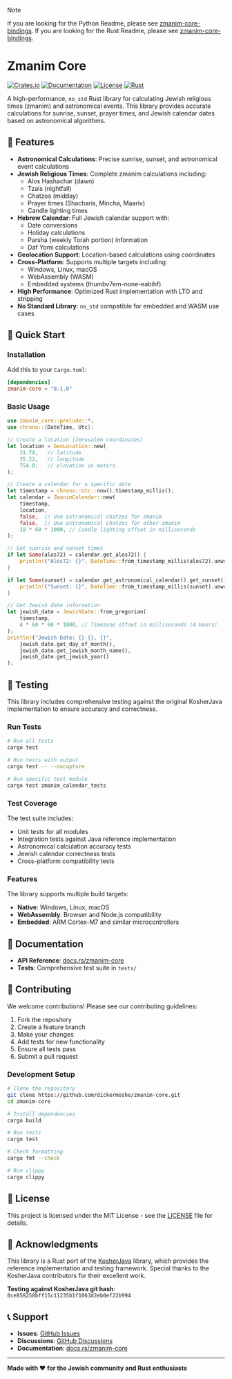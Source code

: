 > [!NOTE]
>  If you are looking for the Python Readme, please see [zmanim-core-bindings](./PYTHON.README.md).
If you are looking for the Rust Readme, please see [zmanim-core-bindings](./js/README.md).


# Zmanim Core

[![Crates.io](https://img.shields.io/crates/v/zmanim-core)](https://crates.io/crates/zmanim-core)
[![Documentation](https://docs.rs/zmanim-core/badge.svg)](https://docs.rs/zmanim-core)
[![License](https://img.shields.io/badge/license-LGPL2.1-blue.svg)](LICENSE)
[![Rust](https://img.shields.io/badge/rust-1.70+-blue.svg)](https://www.rust-lang.org)

A high-performance, `no_std` Rust library for calculating Jewish religious times (zmanim) and astronomical events. This library provides accurate calculations for sunrise, sunset, prayer times, and Jewish calendar dates based on astronomical algorithms.

## 🌟 Features

- **Astronomical Calculations**: Precise sunrise, sunset, and astronomical event calculations
- **Jewish Religious Times**: Complete zmanim calculations including:
  - Alos Hashachar (dawn)
  - Tzais (nightfall)
  - Chatzos (midday)
  - Prayer times (Shacharis, Mincha, Maariv)
  - Candle lighting times
- **Hebrew Calendar**: Full Jewish calendar support with:
  - Date conversions
  - Holiday calculations
  - Parsha (weekly Torah portion) information
  - Daf Yomi calculations
- **Geolocation Support**: Location-based calculations using coordinates
- **Cross-Platform**: Supports multiple targets including:
  - Windows, Linux, macOS
  - WebAssembly (WASM)
  - Embedded systems (thumbv7em-none-eabihf)
- **High Performance**: Optimized Rust implementation with LTO and stripping
- **No Standard Library**: `no_std` compatible for embedded and WASM use cases

## 🚀 Quick Start

### Installation

Add this to your `Cargo.toml`:

```toml
[dependencies]
zmanim-core = "0.1.0"
```

### Basic Usage

```rust
use zmanim_core::prelude::*;
use chrono::{DateTime, Utc};

// Create a location (Jerusalem coordinates)
let location = GeoLocation::new(
    31.78,   // latitude
    35.22,   // longitude
    754.0,   // elevation in meters
);

// Create a calendar for a specific date
let timestamp = chrono::Utc::now().timestamp_millis();
let calendar = ZmanimCalendar::new(
    timestamp, 
    location, 
    false,  // Use astronomical chatzos for zmanim
    false,  // Use astronomical chatzos for other zmanim
    18 * 60 * 1000, // Candle lighting offset in milliseconds
);

// Get sunrise and sunset times
if let Some(alos72) = calendar.get_alos72() {
    println!("Alos72: {}", DateTime::from_timestamp_millis(alos72).unwrap());
}

if let Some(sunset) = calendar.get_astronomical_calendar().get_sunset() {
    println!("Sunset: {}", DateTime::from_timestamp_millis(sunset).unwrap());
}

// Get Jewish date information
let jewish_date = JewishDate::from_gregorian(
    timestamp, 
    4 * 60 * 60 * 1000, // Timezone offset in milliseconds (4 Hours)
);
println!("Jewish Date: {} {}, {}", 
    jewish_date.get_day_of_month(),
    jewish_date.get_jewish_month_name(),
    jewish_date.get_jewish_year()
);
```

## 🧪 Testing

This library includes comprehensive testing against the original KosherJava implementation to ensure accuracy and correctness.

### Run Tests

```bash
# Run all tests
cargo test

# Run tests with output
cargo test -- --nocapture

# Run specific test module
cargo test zmanim_calendar_tests
```

### Test Coverage

The test suite includes:
- Unit tests for all modules
- Integration tests against Java reference implementation
- Astronomical calculation accuracy tests
- Jewish calendar correctness tests
- Cross-platform compatibility tests



### Features

The library supports multiple build targets:
- **Native**: Windows, Linux, macOS
- **WebAssembly**: Browser and Node.js compatibility
- **Embedded**: ARM Cortex-M7 and similar microcontrollers

## 📖 Documentation

- **API Reference**: [docs.rs/zmanim-core](https://docs.rs/zmanim-core)
- **Tests**: Comprehensive test suite in `tests/`

## 🤝 Contributing

We welcome contributions! Please see our contributing guidelines:

1. Fork the repository
2. Create a feature branch
3. Make your changes
4. Add tests for new functionality
5. Ensure all tests pass
6. Submit a pull request

### Development Setup

```bash
# Clone the repository
git clone https://github.com/dickermoshe/zmanim-core.git
cd zmanim-core

# Install dependencies
cargo build

# Run tests
cargo test

# Check formatting
cargo fmt --check

# Run clippy
cargo clippy
```

## 📄 License

This project is licensed under the MIT License - see the [LICENSE](LICENSE) file for details.

## 🙏 Acknowledgments

This library is a Rust port of the [KosherJava](https://github.com/KosherJava/KosherJava) library, which provides the reference implementation and testing framework. Special thanks to the KosherJava contributors for their excellent work.

**Testing against KosherJava git hash**: `0ce858258bff15c11235b1f1063d2eb0ef22b994`

## 📞 Support

- **Issues**: [GitHub Issues](https://github.com/dickermoshe/zmanim-core/issues)
- **Discussions**: [GitHub Discussions](https://github.com/dickermoshe/zmanim-core/discussions)
- **Documentation**: [docs.rs/zmanim-core](https://docs.rs/zmanim-core)

---

**Made with ❤️ for the Jewish community and Rust enthusiasts**
